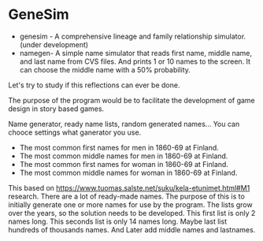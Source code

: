 # GeneSim
* genesim - A comprehensive lineage and family relationship simulator. (under development)
* namegen- A simple name simulator that reads first name, middle name, and last name from CVS files. And prints 1 or 10 names to the screen. It can choose the middle name with a 50% probability.



Let's try to study if this reflections can ever be done.

The purpose of the program would be to facilitate the development of game design in story based games.

Name generator, ready name lists, random generated names... You can chooce settings what ganerator you use.
 * The most common first names for men in 1860-69 at Finland.
 * The most common middle names for men in 1860-69 at Finland.
 * The most common first names for woman in 1860-69 at Finland.
 * The most common middle names for woman in 1860-69 at Finland.

This based on https://www.tuomas.salste.net/suku/kela-etunimet.html#M1 research. There are a lot of ready-made names. The purpose of this is to initially generate one or more names for use by the program. The lists grow over the years, so the solution needs to be developed. This first list is only 2 names long. This seconds list is only 14 names long. Maybe last list hundreds of thousands names. And Later add middle names and lastnames.
